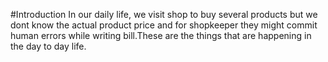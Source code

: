 #Introduction
              In our daily life, we visit shop to buy several products but we dont know the actual product price and for shopkeeper they might commit human errors while writing bill.These are the things that are happening in the day to day life.
